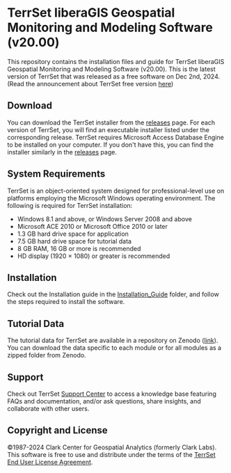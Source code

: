 # TerrSet liberaGIS Geospatial Monitoring and Modeling Software (v20.00)

This repository contains the installation files and guide for TerrSet liberaGIS Geospatial Monitoring and Modeling Software (v20.00). This is the latest version of TerrSet that was released as a free software on Dec 2nd, 2024. (Read the announcement about TerrSet free version <a href="https://www.clarku.edu/centers/geospatial-analytics/2024/08/27/announcement-terrset-liberagis/" target="_blank">here</a>)

## Download

You can download the TerrSet installer from the [releases](https://github.com/ClarkCGA/terrset/releases) page. For each version of TerrSet, you will find an executable installer listed under the corresponding release. TerrSet requires Microsoft Access Database Engine to be installed on your computer. If you don't have this, you can find the installer similarly in the [releases](https://github.com/ClarkCGA/terrset/releases) page. 

## System Requirements

TerrSet is an object-oriented system designed for professional-level use on platforms employing the Microsoft Windows operating environment. The following is required for TerrSet installation:

- Windows 8.1 and above, or Windows Server 2008 and above
- Microsoft ACE 2010 or Microsoft Office 2010 or later
- 1.3 GB hard drive space for application
- 7.5 GB hard drive space for tutorial data
- 8 GB RAM, 16 GB or more is recommended
- HD display (1920 × 1080) or greater is recommended

## Installation

Check out the Installation guide in the [Installation_Guide](./Installation_Guide/) folder, and follow the steps required to install the software.  

## Tutorial Data

The tutorial data for TerrSet are available in a repository on Zenodo ([link](https://doi.org/10.5281/zenodo.14202000)). You can download the data specific to each module or for all modules as a zipped folder from Zenodo. 

## Support

Check out TerrSet [Support Center](https://forums.clarklabs.org/) to access a knowledge base featuring FAQs and documentation, and/or ask questions, share insights, and collaborate with other users.

## Copyright and License

©1987-2024 Clark Center for Geospatial Analytics (formerly Clark Labs). This software is free to use and distribute under the terms of the [TerrSet End User License Agreement](LICENSE).
